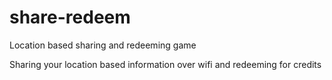# share-redeem
Location based sharing and redeeming game

Sharing your location based information over wifi and redeeming for credits 
